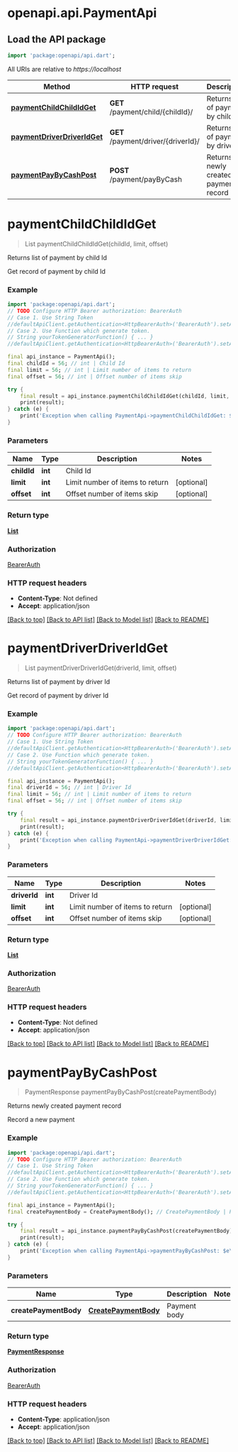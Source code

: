 # openapi.api.PaymentApi

## Load the API package
```dart
import 'package:openapi/api.dart';
```

All URIs are relative to *https://localhost*

Method | HTTP request | Description
------------- | ------------- | -------------
[**paymentChildChildIdGet**](PaymentApi.md#paymentchildchildidget) | **GET** /payment/child/{childId}/ | Returns list of payment by child Id
[**paymentDriverDriverIdGet**](PaymentApi.md#paymentdriverdriveridget) | **GET** /payment/driver/{driverId}/ | Returns list of payment by driver Id
[**paymentPayByCashPost**](PaymentApi.md#paymentpaybycashpost) | **POST** /payment/payByCash | Returns newly created payment record


# **paymentChildChildIdGet**
> List<PaymentResponse> paymentChildChildIdGet(childId, limit, offset)

Returns list of payment by child Id

Get record of payment by child Id

### Example
```dart
import 'package:openapi/api.dart';
// TODO Configure HTTP Bearer authorization: BearerAuth
// Case 1. Use String Token
//defaultApiClient.getAuthentication<HttpBearerAuth>('BearerAuth').setAccessToken('YOUR_ACCESS_TOKEN');
// Case 2. Use Function which generate token.
// String yourTokenGeneratorFunction() { ... }
//defaultApiClient.getAuthentication<HttpBearerAuth>('BearerAuth').setAccessToken(yourTokenGeneratorFunction);

final api_instance = PaymentApi();
final childId = 56; // int | Child Id
final limit = 56; // int | Limit number of items to return
final offset = 56; // int | Offset number of items skip

try {
    final result = api_instance.paymentChildChildIdGet(childId, limit, offset);
    print(result);
} catch (e) {
    print('Exception when calling PaymentApi->paymentChildChildIdGet: $e\n');
}
```

### Parameters

Name | Type | Description  | Notes
------------- | ------------- | ------------- | -------------
 **childId** | **int**| Child Id | 
 **limit** | **int**| Limit number of items to return | [optional] 
 **offset** | **int**| Offset number of items skip | [optional] 

### Return type

[**List<PaymentResponse>**](PaymentResponse.md)

### Authorization

[BearerAuth](../README.md#BearerAuth)

### HTTP request headers

 - **Content-Type**: Not defined
 - **Accept**: application/json

[[Back to top]](#) [[Back to API list]](../README.md#documentation-for-api-endpoints) [[Back to Model list]](../README.md#documentation-for-models) [[Back to README]](../README.md)

# **paymentDriverDriverIdGet**
> List<PaymentResponse> paymentDriverDriverIdGet(driverId, limit, offset)

Returns list of payment by driver Id

Get record of payment by driver Id

### Example
```dart
import 'package:openapi/api.dart';
// TODO Configure HTTP Bearer authorization: BearerAuth
// Case 1. Use String Token
//defaultApiClient.getAuthentication<HttpBearerAuth>('BearerAuth').setAccessToken('YOUR_ACCESS_TOKEN');
// Case 2. Use Function which generate token.
// String yourTokenGeneratorFunction() { ... }
//defaultApiClient.getAuthentication<HttpBearerAuth>('BearerAuth').setAccessToken(yourTokenGeneratorFunction);

final api_instance = PaymentApi();
final driverId = 56; // int | Driver Id
final limit = 56; // int | Limit number of items to return
final offset = 56; // int | Offset number of items skip

try {
    final result = api_instance.paymentDriverDriverIdGet(driverId, limit, offset);
    print(result);
} catch (e) {
    print('Exception when calling PaymentApi->paymentDriverDriverIdGet: $e\n');
}
```

### Parameters

Name | Type | Description  | Notes
------------- | ------------- | ------------- | -------------
 **driverId** | **int**| Driver Id | 
 **limit** | **int**| Limit number of items to return | [optional] 
 **offset** | **int**| Offset number of items skip | [optional] 

### Return type

[**List<PaymentResponse>**](PaymentResponse.md)

### Authorization

[BearerAuth](../README.md#BearerAuth)

### HTTP request headers

 - **Content-Type**: Not defined
 - **Accept**: application/json

[[Back to top]](#) [[Back to API list]](../README.md#documentation-for-api-endpoints) [[Back to Model list]](../README.md#documentation-for-models) [[Back to README]](../README.md)

# **paymentPayByCashPost**
> PaymentResponse paymentPayByCashPost(createPaymentBody)

Returns newly created payment record

Record a new payment

### Example
```dart
import 'package:openapi/api.dart';
// TODO Configure HTTP Bearer authorization: BearerAuth
// Case 1. Use String Token
//defaultApiClient.getAuthentication<HttpBearerAuth>('BearerAuth').setAccessToken('YOUR_ACCESS_TOKEN');
// Case 2. Use Function which generate token.
// String yourTokenGeneratorFunction() { ... }
//defaultApiClient.getAuthentication<HttpBearerAuth>('BearerAuth').setAccessToken(yourTokenGeneratorFunction);

final api_instance = PaymentApi();
final createPaymentBody = CreatePaymentBody(); // CreatePaymentBody | Payment body

try {
    final result = api_instance.paymentPayByCashPost(createPaymentBody);
    print(result);
} catch (e) {
    print('Exception when calling PaymentApi->paymentPayByCashPost: $e\n');
}
```

### Parameters

Name | Type | Description  | Notes
------------- | ------------- | ------------- | -------------
 **createPaymentBody** | [**CreatePaymentBody**](CreatePaymentBody.md)| Payment body | 

### Return type

[**PaymentResponse**](PaymentResponse.md)

### Authorization

[BearerAuth](../README.md#BearerAuth)

### HTTP request headers

 - **Content-Type**: application/json
 - **Accept**: application/json

[[Back to top]](#) [[Back to API list]](../README.md#documentation-for-api-endpoints) [[Back to Model list]](../README.md#documentation-for-models) [[Back to README]](../README.md)

